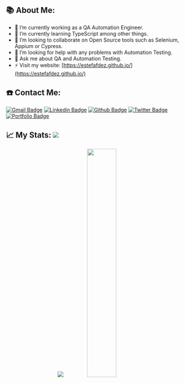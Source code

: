 ## 📚 About Me:

- 🔭 I’m currently working as a QA Automation Engineer. 
- 🌱 I’m currently learning TypeScript among other things. 
- 👯 I’m looking to collaborate on Open Source tools such as Selenium, Appium or Cypress. 
- 🤔 I’m looking for help with any problems with Automation Testing. 
- 💬 Ask me about QA and Automation Testing.
- ⚡ Visit my website: [https://estefafdez.github.io/](https://estefafdez.github.io/)

## ☎️ Contact Me:
[![Gmail Badge](https://img.shields.io/badge/-estefafdez@gmail.com-c14438?style=flat&logo=Gmail&logoColor=white&link=mailto:estefafdez@gmail.com)](mailto:estefafdez@gmail.com) 
[![Linkedin Badge](https://img.shields.io/badge/-https://www.linkedin.com/in/estefafdez/-0072b1?style=flat&logo=Linkedin&logoColor=white&link=https://www.linkedin.com/in/estefafdez/)](https://www.linkedin.com/in/estefafdez/) [
![Github Badge](https://img.shields.io/badge/-estefafdez-grey?style=flat&logo=github&logoColor=white&link=https://github.com/estefafdez/)](https://www.github.com/estefafdez/) 
[![Twitter Badge](https://img.shields.io/badge/-https://twitter.com/estefafdez-00acee?style=flat&logo=twitter&logoColor=white&link=https://twitter.com/estefafdez/)](https://twitter.com/estefafdez/) 
[![Portfolio Badge](https://img.shields.io/badge/portfolio-web-blue?style=flat&link=https://estefafdez.github.io/)](https://estefafdez.github.io/) 

## 📈 My Stats:     <a href="https://github.com/estefafdez"> <img src="https://komarev.com/ghpvc/?username=estefafdez&label=Profile+Views&color=2e8b57&style=flat" /></a>
<p align="center">
<a href="https://github.com/estefafdez">
  <img src="https://github-readme-stats.vercel.app/api?username=estefafdez&count_private=true&show_icons=true&theme=dark" /></a>
<a href="https://github.com/estefafdez/">
  <img width = "40%"src="https://github-readme-stats.vercel.app/api/top-langs/?username=estefafdez&layout=compact&theme=dark" /></a>
<p>&nbsp;</p>


